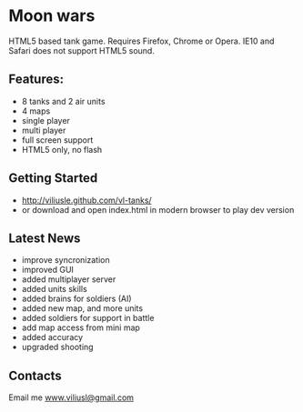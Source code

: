 # Moon wars

HTML5 based tank game. Requires Firefox, Chrome or Opera. IE10 and Safari does not support HTML5 sound.

## Features:
* 8 tanks and 2 air units
* 4 maps
* single player
* multi player
* full screen support
* HTML5 only, no flash

## Getting Started
* http://viliusle.github.com/vl-tanks/
* or download and open index.html in modern browser to play dev version

## Latest News
* improve syncronization
* improved GUI
* added multiplayer server
* added units skills
* added brains for soldiers (AI)
* added new map, and more units
* added soldiers for support in battle
* add map access from mini map
* added accuracy
* upgraded shooting

## Contacts
Email me www.viliusl@gmail.com
